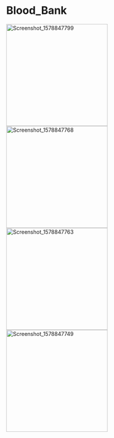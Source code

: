 # Blood_Bank

<img width="270" alt="Screenshot_1578847799" src="https://user-images.githubusercontent.com/31928571/72222415-1ba92a00-356d-11ea-80f4-7d814fa7a3c3.png">
<img width="270" alt="Screenshot_1578847768" src="https://user-images.githubusercontent.com/31928571/72222423-2a8fdc80-356d-11ea-99d3-30184f60fc70.png">    <img width="270" alt="Screenshot_1578847763" src="https://user-images.githubusercontent.com/31928571/72222430-4a270500-356d-11ea-896e-e8706a9644c2.png">    <img width="270" alt="Screenshot_1578847749" src="https://user-images.githubusercontent.com/31928571/72222440-5612c700-356d-11ea-9907-f127d9ac86e3.png">


